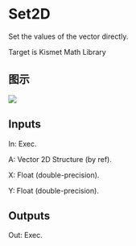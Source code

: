 # Set2D

Set the values of the vector directly.

Target is Kismet Math Library

## 图示

![]($-20221218-19585219.png)

## Inputs

In: Exec.

A: Vector 2D Structure (by ref).

X: Float (double-precision).

Y: Float (double-precision).  

## Outputs

Out: Exec.

